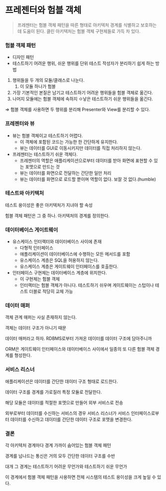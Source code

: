 # 프레젠터와 험블 객체

> 프레젠터는 험블 객체 패턴을 따른 형태로
> 아키텍처 경계를 식별하고 보호하는 데 도움이 된다.
> 클린 아키텍처는 험블 객체 구현체들로 가득 차 있다.

### 험블 객체 패턴

- 디자인 패턴
- 테스트하기 어려운 행위, 쉬운 행위를 단위 테스트 작성자가 분리하기 쉽게 하는 방법

1. 행위들을 두 개의 모듈/클래스로 나눈다.
   1. 이 모듈 하나가 험블
2. 가장 기본적인 본질은 남기고 테스트하기 어려운 행위들을 험블 객체로 옮긴다.
3. 나머지 모듈에는 험블 객체에 속하지 ㅇ낳은 테스트하기 쉬운 행위들을 옮긴다.

⇒ 험블 객체를 사용하면 두 행위를 분리해 Presenter와 View를 분리할 수 있다.

### 프레젠터와 뷰

- 뷰는 험블 객체이고 테스트하기 어렵다.
  - 이 객체에 포함된 코드는 가능한 한 간단하게 유지한다.
  - 뷰는 데이터를 GUI로 이동시키지만 데이터를 직접 처리하지 않는다.
- 프레젠터는 테스트하기 쉬운 객체다.
  - 프레젠터의 역할은 애플리케이션으로부터 데이터를 받아 화면에 표현할 수 있는 포맷으로 만드는 것
  - 뷰는 데이터를 화면으로 전달하는 간단한 일만 처리
  - 뷰는 데이터를 화면으로 로드할 뿐이며 역할이 없다. 보잘 것 없다.(humble)

### 테스트와 아키텍처

테스트 용이성은 좋은 아키텍처가 지녀야 할 속성

험블 객체 패턴은 그 중 하나. 아키텍처의 경계를 정의한다.

### 데이터베이스 게이트웨이

- 유스케이스 인터랙터와 데이터베이스 사이에 존재
  - 다형적 인터페이스
  - 애플리케이션이 데이터베이스에 수행하는 모든 메서드를 포함
  - 유스케이스 계층은 SQL을 허용하지 않는다.
  - 유스케이스 계층은 게이트웨이 인터페이스를 호출한다.
- 인터페이스 구현체는 데이터베이스 계층에 위치한다.
  - 이 구현체는 험블 객체
  - 인터랙터는 험블 객체가 아니다. 테스트하기 쉬우며 게이트웨이는 스텁이나 테스트 더블로 적당히 교체 가능

### 데이터 매퍼

객체 관계 매퍼는 사실 존재하지 않는다.

객체는 데이터 구조가 아니기 때문

데이터 매퍼라고 하자. RDBMS로부터 가져온 데이터를 데이터 구조에 담아주니까

ORM은 게이트웨이 인터페이스와 데이터베이스 사이에서 일종의 또 다른 험블 객체 경계를 형성한다.

### 서비스 리스너

애플리케이션은 데이터를 간단한 데이터 구조 형태로 로드한다.

데이터 구조를 경계를 가로질러 특정 모듈로 전달한다.

해당 모듈은 데이터를 적절한 포맷으로 만들어 외부 서비스로 전송

외부로부터 데이터를 수신하는 서비스의 경우 서비스 리스너가 서비스 인터페이스로부터 데이터를 수신하고 데이터를 간단한 데이터 구조로 포맷을 변경한다.

### 결론

각 아키텍처 경계마다 경계 가까이 숨어있는 험블 객체 패턴

경계를 넘나드는 통신은 거의 모두 간단한 데이터 구조를 수반

대개 그 경계는 테스트하기 어려운 무언가와 테스트하기 쉬운 무언가

이 경계에서 험블 객체 패턴을 사용하면 전체 시스템의 테스트 용이성을 크게 높일 수 있다.
